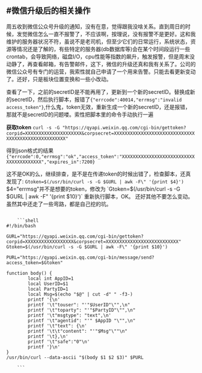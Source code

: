 #微信升级后的相关操作
------
周五收到微信公众号升级的通知，没有在意，觉得跟我没啥关系。直到周日的时候，发觉微信怎么一直不报警了，不应该啊，按理说，没有报警不是更好。这和我维护的服务器状况不符，虽说不是老司机，但至少它们的日常运行，系统状态，资源等情况还是了解的，有些特定的服务器(db数据库等)会在某个时间段运行一些crontab，会导致网络，磁盘I/O，cpu性能等指数的飙升，触发报警，但是周末没动静了，再查看邮箱，有告警邮件，这下，微信的升级还真和我有关系了。公司的微信公众号有专门的运营，我索性就自己申请了一个用来告警。只能去看更新变动了。还好，只是板块位置变换和一些小改动。

查看了一下，之前的secretID是不能再用了，更新到一个新的secretID。替换成新的secretID，然后执行脚本，报错了`{"errcode":40014,"errmsg":"invalid access_token"}`,什么鬼，token无效，重新生成一个新的secretID，还是报错，那就不是secretID的问题喽。索性把脚本里的命令手动执行一遍

**获取token**
`curl -s -G "https://qyapi.weixin.qq.com/cgi-bin/gettoken?corpid=XXXXXXXXXXXXXXXXXXXXX&corpsecret=XXXXXXXXXXXXXXXXXXXXXXXXXXXXXXXXXXXXXXXXXXXXXXXXXXXX"`

得到json格式的结果
`{"errcode":0,"errmsg":"ok","access_token":"XXXXXXXXXXXXXXXXXXXXXXXXXXXXXXXXXXXXXXXX","expires_in":7200}`

这不是OK的么，继续排查，是不是在传递token的时候出错了，检查脚本，还真发现了:
`Gtoken=$(/usr/bin/curl -s -G $GURL | awk -F\" '{print $4}')`
$4="errmsg"并不是想要的token，修改为
`Gtoken=$(/usr/bin/curl -s -G $GURL | awk -F\" '{print $10}')`
重新执行脚本，OK。
还好其他不要怎么变动。虽然其中还走了一些弯路，都是自己挖的坑。

<pre><code>
	```shell
#!/bin/bash

GURL="https://qyapi.weixin.qq.com/cgi-bin/gettoken?corpid=XXXXXXXXXXXXXXXXXX&corpsecret=XXXXXXXXXXXXXXXXXXXXXXXXXXX"
Gtoken=$(/usr/bin/curl -s -G $GURL | awk -F\" '{print $10}')

PURL="https://qyapi.weixin.qq.com/cgi-bin/message/send?access_token=$Gtoken"

function body() {
        local int AppID=1
        local UserID=$1
        local PartyID=1
        local Msg=$(echo "$@" | cut -d" " -f3-)
        printf '{\n'
        printf '\t"touser": "'"$UserID"\"",\n"
        printf '\t"toparty": "'"$PartyID"\"",\n"
        printf '\t"msgtype": "text",\n'
        printf '\t"agentid": "'" $AppID "\"",\n"
        printf '\t"text": {\n'
        printf '\t\t"content": "'"$Msg"\""\n"
        printf '\t},\n'
        printf '\t"safe":"0"\n'
        printf '}\n'
}
/usr/bin/curl --data-ascii "$(body $1 $2 $3)" $PURL

	```
</code></pre>